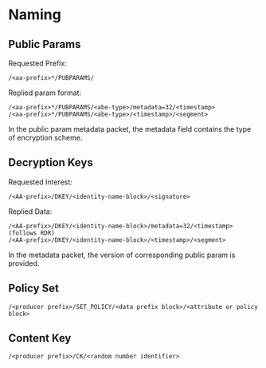 # Naming

## Public Params
Requested Prefix:
```
/<aa-prefix>*/PUBPARAMS/
```
Replied param format:
```
/<aa-prefix>*/PUBPARAMS/<abe-type>/metadata=32/<timestamp>
/<aa-prefix>*/PUBPARAMS/<abe-type>/<timestamp>/<segment>
```
In the public param metadata packet, the metadata field contains the type of encryption scheme. 

## Decryption Keys
Requested Interest:
```
/<AA-prefix>/DKEY/<identity-name-block>/<signature>
```

Replied Data: 
```
/<AA-prefix>/DKEY/<identity-name-block>/metadata=32/<timestamp> (follows RDR)
/<AA-prefix>/DKEY/<identity-name-block>/<timestamp>/<segment>
```
In the metadata packet, the version of corresponding public param is provided. 

## Policy Set
```
/<producer prefix>/SET_POLICY/<data prefix block>/<attribute or policy block>
```

## Content Key
```
/<producer prefix>/CK/<random number identifier>
```